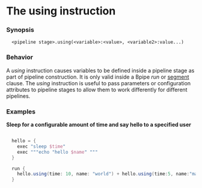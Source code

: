 # The using instruction

### Synopsis

    
    
      <pipeline stage>.using(<variable>:<value>, <variable2>:value...)
    
  

### Behavior

A *using* instruction causes variables to be defined inside a pipeline stage as part of pipeline construction.  It is only valid inside a Bpipe *run* or [segment](Language/Segments) clause.  The *using* instruction is useful to pass parameters or configuration attributes to pipeline stages to allow them to work differently for different pipelines.

### Examples

**Sleep for a configurable amount of time and say hello to a specified user**
```groovy 

  hello = {
    exec "sleep $time"
    exec """echo "hello $name" """
  }

  run {
    hello.using(time: 10, name: "world") + hello.using(time:5, name:"mars")
  }
```
